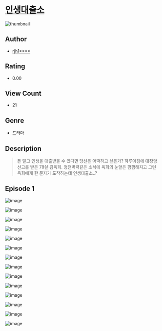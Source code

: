 # [인생대출소](https://comic.naver.com/challenge/list?titleId=810696)
![thumbnail](https://image-comic.pstatic.net/user_contents_data/challenge_comic/2023/05/24/352862/upload_4049921558544081714_480x623.jpeg)

## Author
- [rjh1****](https://comic.naver.com/artistTitle?id=352862)

## Rating
- 0.00

## View Count
- 21

## Genre
- 드라마

## Description
> 돈 말고 인생을 대출받을 수 있다면 당신은 어떡하고 싶은가? 하루아침에 대장암 선고를 받은 78살 김옥희. 청천벽력같은 소식에 옥희의 눈앞은 깜깜해지고 그런 옥희에게 한 문자가 도착하는데 인생대출소..?


## Episode 1
![image](https://image-comic.pstatic.net/user_contents_data/challenge_comic/2023/05/25/352862/upload_4049690661856884577.jpeg)

![image](https://image-comic.pstatic.net/user_contents_data/challenge_comic/2023/05/25/352862/upload_4120855468794263093.jpeg)

![image](https://image-comic.pstatic.net/user_contents_data/challenge_comic/2023/05/25/352862/upload_3545566796708130869.jpeg)

![image](https://image-comic.pstatic.net/user_contents_data/challenge_comic/2023/05/25/352862/upload_3834868067086645302.jpeg)

![image](https://image-comic.pstatic.net/user_contents_data/challenge_comic/2023/05/25/352862/upload_7233455210010654561.jpeg)

![image](https://image-comic.pstatic.net/user_contents_data/challenge_comic/2023/05/25/352862/upload_3977635464411033701.jpeg)

![image](https://image-comic.pstatic.net/user_contents_data/challenge_comic/2023/05/25/352862/upload_3906929177998670177.jpeg)

![image](https://image-comic.pstatic.net/user_contents_data/challenge_comic/2023/05/25/352862/upload_7233688310784538978.jpeg)

![image](https://image-comic.pstatic.net/user_contents_data/challenge_comic/2023/05/25/352862/upload_3906985056261126201.jpeg)

![image](https://image-comic.pstatic.net/user_contents_data/challenge_comic/2023/05/25/352862/upload_3847256298993498214.jpeg)

![image](https://image-comic.pstatic.net/user_contents_data/challenge_comic/2023/05/25/352862/upload_7017510038981064498.jpeg)

![image](https://image-comic.pstatic.net/user_contents_data/challenge_comic/2023/05/25/352862/upload_3546410121341003057.jpeg)

![image](https://image-comic.pstatic.net/user_contents_data/challenge_comic/2023/05/25/352862/upload_7291439093079303009.jpeg)

![image](https://image-comic.pstatic.net/user_contents_data/challenge_comic/2023/05/25/352862/upload_3977070129861452087.jpeg)
